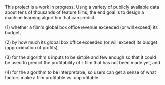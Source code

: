 This project is a work in progress. Using a variety of publicly available data about tens of thousands of feature films, the end goal is to design a machine learning algorithm that can predict:  

(1) whether a film's global box office revenue exceeded (or will exceed) its budget,  

(2) by how much its global box office exceeded (or will exceed) its budget (approximation of profits),  

(3) for the algorithm's inputs to be simple and few enough so that it could be used to predict the profitability of a film that has not been made yet, and  

(4) for the algorithm to be interpretable, so users can get a sense of what factors make a film profitable vs. unprofitable.  
